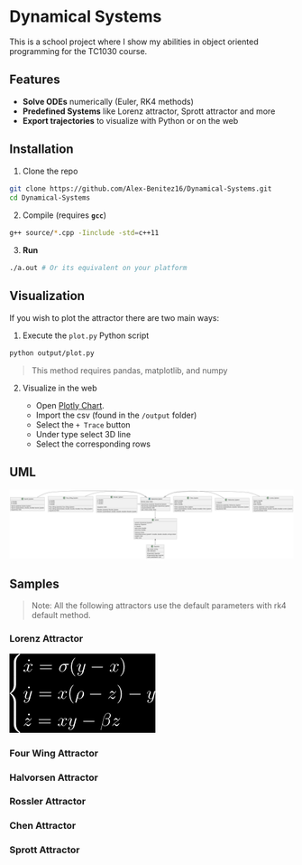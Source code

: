 # Dynamical Systems

This is a school project where I show my abilities in object oriented programming for the TC1030 course.

## Features

- **Solve ODEs** numerically (Euler, RK4 methods)
- **Predefined Systems** like Lorenz attractor, Sprott attractor and more
- **Export trajectories** to visualize with Python or on the web

## Installation

1. Clone the repo

```bash
git clone https://github.com/Alex-Benitez16/Dynamical-Systems.git
cd Dynamical-Systems
```

2. Compile (requires **`gcc`**)

```bash
g++ source/*.cpp -Iinclude -std=c++11
```

3. **Run**

```bash
./a.out # Or its equivalent on your platform
```

## Visualization

If you wish to plot the attractor there are two main ways:

1. Execute the `plot.py` Python script

```bash
python output/plot.py
```

> This method requires pandas, matplotlib, and numpy

2. Visualize in the web

    - Open [Plotly Chart](https://chart-studio.plotly.com/create/#/).
    - Import the csv (found in the `/output` folder)
    - Select the `+ Trace` button
    - Under type select 3D line
    - Select the corresponding rows

## UML

![UML](./uml.png)

## Samples

> Note: All the following attractors use the default parameters with rk4 default method.

### Lorenz Attractor

![Lorenz](./img/lorenz.png)

### Four Wing Attractor



### Halvorsen Attractor



### Rossler Attractor



### Chen Attractor



### Sprott Attractor
